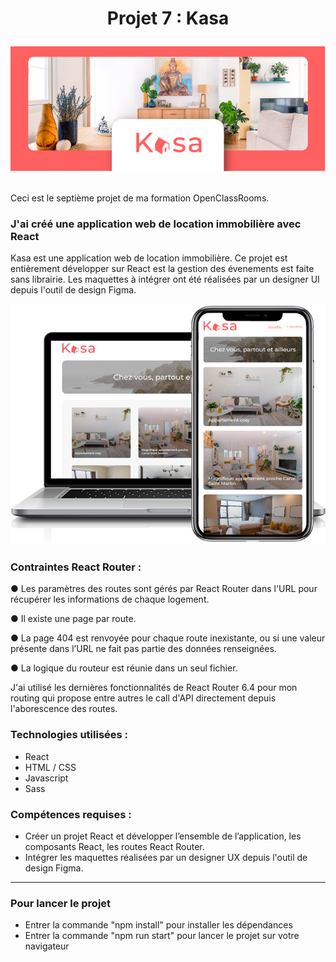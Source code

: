 # <p align="center">Projet 7 : Kasa</p>

<p align="center">
<img src="https://github.com/CharonTom/Kasa/blob/main/src/assets/readmeImage.png" alt="application sur pc et mobile"/>
</p>
<br/>
Ceci est le septième projet de ma formation OpenClassRooms.

### J'ai créé une application web de location immobilière avec React

Kasa est une application web de location immobilière. Ce projet est entièrement développer sur React est la gestion des évenements est faite sans librairie. Les maquettes à intégrer ont été réalisées par un designer UI depuis l'outil de design Figma.

![Screenshots](https://github.com/CharonTom/my-website/blob/main/src/assets/img/kasa.png)

### Contraintes React Router :

● Les paramètres des routes sont gérés par React Router dans l'URL pour récupérer les informations de chaque logement.

● Il existe une page par route.

● La page 404 est renvoyée pour chaque route inexistante, ou si une valeur présente dans l’URL ne fait pas partie des données renseignées.

● La logique du routeur est réunie dans un seul fichier.

J'ai utilisé les dernières fonctionnalités de React Router 6.4 pour mon routing qui propose entre autres le call d'API directement depuis l'aborescence des routes.



### Technologies utilisées :

- React
- HTML / CSS
- Javascript
- Sass

### Compétences requises :

- Créer un projet React et développer l’ensemble de l’application, les composants React, les routes React Router.
- Intégrer les maquettes réalisées par un designer UX depuis l'outil de design Figma.

---

### Pour lancer le projet

- Entrer la commande "npm install" pour installer les dépendances
- Entrer la commande "npm run start" pour lancer le projet sur votre navigateur
